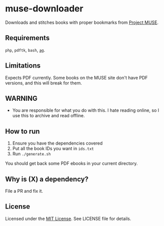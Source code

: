 # muse-downloader

Downloads and stitches books with proper bookmarks from [Project MUSE](https://muse.jhu.edu/).

## Requirements

`php`, `pdftk`, `bash`, [`ag`](https://github.com/monochromegane/the_platinum_searcher).

## Limitations

Expects PDF currently. Some books on the MUSE site don't have PDF versions, and this will break for them.

## WARNING

- You are responsible for what you do with this. I hate reading online, so I use this to archive and read offline.

## How to run

1. Ensure you have the dependencies covered
2. Put all the book IDs you want in `ids.txt`
3. Run `./generate.sh`

You should get back some PDF ebooks in your current directory.

## Why is (X) a dependency?

File a PR and fix it.

## License

Licensed under the [MIT License](https://nemo.mit-license.org/). See LICENSE file for details.